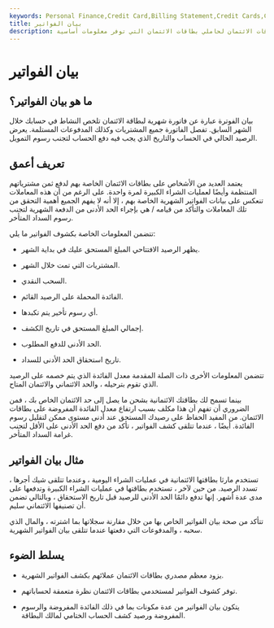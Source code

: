 ```yaml
---
keywords: Personal Finance,Credit Card,Billing Statement,Credit Cards,Credit Limit,Interest Charges,Interest Rate
title: بيان الفواتير
description: بيان الفواتير هو تقرير شهري تصدره شركات بطاقات الائتمان لحاملي بطاقات الائتمان التي توفر معلومات أساسية.
---
```


# بيان الفواتير
## ما هو بيان الفواتير؟

بيان الفوترة عبارة عن فاتورة شهرية لبطاقة الائتمان تلخص النشاط في حسابك خلال الشهر السابق. تفصل الفاتورة جميع المشتريات وكذلك المدفوعات المستلمة. يعرض الرصيد الحالي في الحساب والتاريخ الذي يجب فيه دفع الحساب لتجنب رسوم التمويل.

## تعريف أعمق

يعتمد العديد من الأشخاص على بطاقات الائتمان الخاصة بهم لدفع ثمن مشترياتهم المنتظمة وأيضًا لعمليات الشراء الكبيرة لمرة واحدة. على الرغم من أن هذه المعاملات تنعكس على بيانات الفواتير الشهرية الخاصة بهم ، إلا أنه لا يفهم الجميع أهمية التحقق من تلك المعاملات والتأكد من قيامه / هي بإجراء الحد الأدنى من الدفعة الشهرية لتجنب رسوم السداد المتأخر.

تتضمن المعلومات الخاصة بكشوف الفواتير ما يلي:

- يظهر الرصيد الافتتاحي المبلغ المستحق عليك في بداية الشهر.

- المشتريات التي تمت خلال الشهر.

- السحب النقدي.

- الفائدة المحملة على الرصيد القائم.

- أي رسوم تأخير يتم تكبدها.

- إجمالي المبلغ المستحق في تاريخ الكشف.

- الحد الأدنى للدفع المطلوب.

- تاريخ استحقاق الحد الأدنى للسداد.

تتضمن المعلومات الأخرى ذات الصلة المقدمة معدل الفائدة الذي يتم خصمه على الرصيد الذي تقوم بترحيله ، والحد الائتماني والائتمان المتاح.

بينما تسمح لك بطاقتك الائتمانية بشحن ما يصل إلى حد الائتمان الخاص بك ، فمن الضروري أن تفهم أن هذا مكلف بسبب ارتفاع معدل الفائدة المفروضة على بطاقات الائتمان. من المفيد الحفاظ على رصيدك المستحق عند أدنى مستوى ممكن لتقليل رسوم الفائدة. أيضًا ، عندما تتلقى كشف الفواتير ، تأكد من دفع الحد الأدنى على الأقل لتجنب غرامة السداد المتأخر.

## مثال بيان الفواتير

تستخدم مارثا بطاقتها الائتمانية في عمليات الشراء اليومية ، وعندما تتلقى شيك أجرها ، تسدد الرصيد. من حين لآخر ، تستخدم بطاقتها في عمليات الشراء الكبيرة وتدفعها على مدى عدة أشهر. إنها تدفع دائمًا الحد الأدنى للرصيد قبل تاريخ الاستحقاق ، وبالتالي تضمن أن تصنيفها الائتماني سليم.

تتأكد من صحة بيان الفواتير الخاص بها من خلال مقارنة سجلاتها بما اشترته ، والمال الذي سحبه ، والمدفوعات التي دفعتها عندما تتلقى بيان الفواتير الشهرية.

## يسلط الضوء

- يزود معظم مصدري بطاقات الائتمان عملائهم بكشف الفواتير الشهرية.

- توفر كشوف الفواتير لمستخدمي بطاقات الائتمان نظرة متعمقة لحساباتهم.

- يتكون بيان الفواتير من عدة مكونات بما في ذلك الفائدة المفروضة والرسوم المفروضة ورصيد كشف الحساب الختامي لمالك البطاقة.

